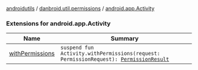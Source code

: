 [androidutils](../../index.md) / [danbroid.util.permissions](../index.md) / [android.app.Activity](./index.md)

### Extensions for android.app.Activity

| Name | Summary |
|---|---|
| [withPermissions](with-permissions.md) | `suspend fun Activity.withPermissions(request: PermissionRequest): `[`PermissionResult`](../-permission-result/index.md) |
